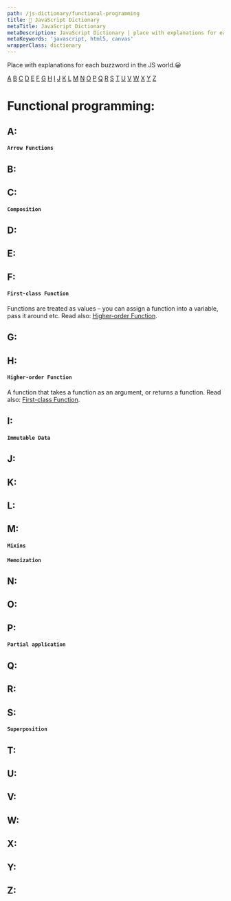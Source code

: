 ```yaml
---
path: /js-dictionary/functional-programming
title: 📙 JavaScript Dictionary
metaTitle: JavaScript Dictionary
metaDescription: JavaScript Dictionary | place with explanations for each buzzword in the JS world
metaKeywords: 'javascript, html5, canvas'
wrapperClass: dictionary
---
```


Place with explanations for each buzzword in the JS world.😀

[A](#a) [B](#b) [C](#c) [D](#d) [E](#e) [F](#f) [G](#g) [H](#h) [I](#i) [J](#j) [K](#k) [L](#l) [M](#m) [N](#n) [O](#o) [P](#p) [Q](#q) [R](#r) [S](#s) [T](#t) [U](#u) [V](#v) [W](#w) [X](#x) [Y](#y) [Z](#z)

# Functional programming:

## A:

#### ```Arrow Functions```

## B:

## C:

#### ```Composition```

## D:

## E:

## F:

#### ```First-class Function```

Functions are treated as values – you can assign a function into a variable, pass it around etc. Read also: [Higher-order Function](#higher-order-function).

## G:

## H:

#### ```Higher-order Function```

A function that takes a function as an argument, or returns a function. Read also: [First-class Function](#first-class-function).

## I:

#### ```Immutable Data```

## J:

## K:

## L:

## M:

#### ```Mixins```

#### ```Memoization```

## N:

## O:

## P:

#### ```Partial application```

## Q:

## R:

## S:

#### ```Superposition```

## T:

## U:

## V:

## W:

## X:
## Y:
## Z: